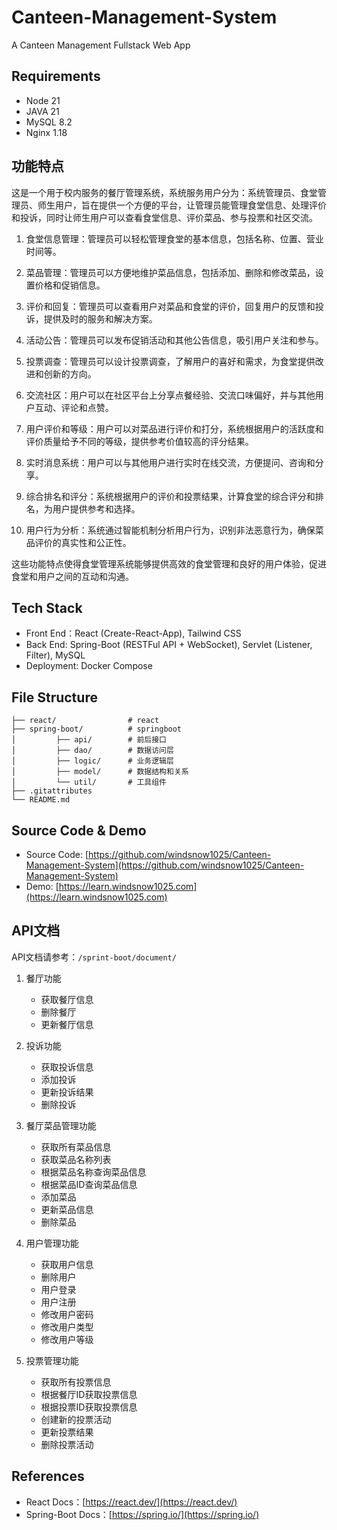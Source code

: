 # Canteen-Management-System

A Canteen Management Fullstack Web App

## Requirements

- Node 21
- JAVA 21
- MySQL 8.2
- Nginx 1.18

## 功能特点

这是一个用于校内服务的餐厅管理系统，系统服务用户分为：系统管理员、食堂管理员、师生用户，旨在提供一个方便的平台，让管理员能管理食堂信息、处理评价和投诉，同时让师生用户可以查看食堂信息、评价菜品、参与投票和社区交流。

1. 食堂信息管理：管理员可以轻松管理食堂的基本信息，包括名称、位置、营业时间等。

2. 菜品管理：管理员可以方便地维护菜品信息，包括添加、删除和修改菜品，设置价格和促销信息。

3. 评价和回复：管理员可以查看用户对菜品和食堂的评价，回复用户的反馈和投诉，提供及时的服务和解决方案。

4. 活动公告：管理员可以发布促销活动和其他公告信息，吸引用户关注和参与。

5. 投票调查：管理员可以设计投票调查，了解用户的喜好和需求，为食堂提供改进和创新的方向。

6. 交流社区：用户可以在社区平台上分享点餐经验、交流口味偏好，并与其他用户互动、评论和点赞。

7. 用户评价和等级：用户可以对菜品进行评价和打分，系统根据用户的活跃度和评价质量给予不同的等级，提供参考价值较高的评分结果。

8. 实时消息系统：用户可以与其他用户进行实时在线交流，方便提问、咨询和分享。

9. 综合排名和评分：系统根据用户的评价和投票结果，计算食堂的综合评分和排名，为用户提供参考和选择。

10. 用户行为分析：系统通过智能机制分析用户行为，识别非法恶意行为，确保菜品评价的真实性和公正性。

这些功能特点使得食堂管理系统能够提供高效的食堂管理和良好的用户体验，促进食堂和用户之间的互动和沟通。

## Tech Stack

- Front End：React (Create-React-App), Tailwind CSS
- Back End: Spring-Boot (RESTFul API + WebSocket), Servlet (Listener, Filter), MySQL
- Deployment: Docker Compose

## File Structure

```
├── react/                # react
├── spring-boot/          # springboot
│         ├── api/        # 前后接口
│         ├── dao/        # 数据访问层
│         ├── logic/      # 业务逻辑层
│         ├── model/      # 数据结构和关系
│         └── util/       # 工具组件
├── .gitattributes
└── README.md
```

## Source Code & Demo

- Source Code: [https://github.com/windsnow1025/Canteen-Management-System](https://github.com/windsnow1025/Canteen-Management-System)
- Demo: [https://learn.windsnow1025.com](https://learn.windsnow1025.com)

## API文档

API文档请参考：`/sprint-boot/document/`

1. 餐厅功能
    - 获取餐厅信息
    - 删除餐厅
    - 更新餐厅信息

2. 投诉功能
    - 获取投诉信息
    - 添加投诉
    - 更新投诉结果
    - 删除投诉

3. 餐厅菜品管理功能
    - 获取所有菜品信息
    - 获取菜品名称列表
    - 根据菜品名称查询菜品信息
    - 根据菜品ID查询菜品信息
    - 添加菜品
    - 更新菜品信息
    - 删除菜品

4. 用户管理功能
    - 获取用户信息
    - 删除用户
    - 用户登录
    - 用户注册
    - 修改用户密码
    - 修改用户类型
    - 修改用户等级

5. 投票管理功能
    - 获取所有投票信息
    - 根据餐厅ID获取投票信息
    - 根据投票ID获取投票信息
    - 创建新的投票活动
    - 更新投票结果
    - 删除投票活动

## References

- React Docs：[https://react.dev/](https://react.dev/)
- Spring-Boot Docs：[https://spring.io/](https://spring.io/)
